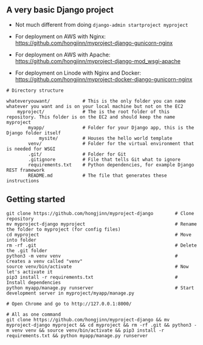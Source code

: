 ## A very basic Django project

* Not much different from doing ```django-admin startproject myproject```

* For deployment on AWS with Nginx: https://github.com/hongjinn/myproject-django-gunicorn-nginx

* For deployment on AWS with Apache: https://github.com/hongjinn/myproject-django-mod_wsgi-apache

* For deployment on Linode with Nginx and Docker: https://github.com/hongjinn/myproject-docker-django-gunicorn-nginx

```
# Directory structure

whateveryouwant/            # This is the only folder you can name whatever you want and is on your local machine but not on the EC2
    myproject/              # The is the root folder of this repository. This folder is on the EC2 and should keep the name myproject
        myapp/              # Folder for your Django app, this is the Django folder itself
            mysite/         # Houses the hello world template
        venv/               # Folder for the virtual environment that is needed for WSGI
        .git/               # Folder for Git
        .gitignore          # File that tells Git what to ignore
        requirements.txt    # Python dependencies, for example Django REST framework
        README.md           # The file that generates these instructions
```

## Getting started

```
git clone https://github.com/hongjinn/myproject-django        # Clone repository
mv myproject-django myproject                                 # Rename the folder to myproject (for config files)
cd myproject                                                  # Move into folder
rm -rf .git                                                   # Delete the .git folder
python3 -m venv venv                                          # Creates a venv called "venv"
source venv/bin/activate                                      # Now let's activate it
pip3 install -r requirements.txt                              # Install dependencies
python myapp/manage.py runserver                              # Start development server in myproject/myapp/manage.py

# Open Chrome and go to http://127.0.0.1:8000/

# All as one command
git clone https://github.com/hongjinn/myproject-django && mv myproject-django myproject && cd myproject && rm -rf .git && python3 -m venv venv && source venv/bin/activate && pip3 install -r requirements.txt && python myapp/manage.py runserver
```
